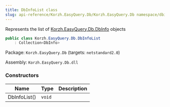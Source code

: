 ```yaml
---
title: DbInfoList class
slug: api-reference/Korzh.EasyQuery.Db/Korzh.EasyQuery.Db namespace/dbinfolist-class
---
```



Represents the list of [Korzh.EasyQuery.Db.DbInfo](/api-reference/korzh-easyquery-db/korzh-easyquery-db-namespace/dbinfo-class) objects
```csharp
public class Korzh.EasyQuery.Db.DbInfoList
    : Collection<DbInfo>

```
Package: `Korzh.EasyQuery.Db` (targets: `netstandard2.0`)

Assembly: `Korzh.EasyQuery.Db.dll`

### Constructors

| Name | Type | Description | 
| --- | --- | --- | 
| DbInfoList() | `void` |  |